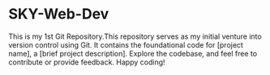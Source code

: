 # SKY-Web-Dev
This is my 1st Git Repository.This repository serves as my initial venture into version control using Git. It contains the foundational code for [project name], a [brief project description]. Explore the codebase, and feel free to contribute or provide feedback. Happy coding!
